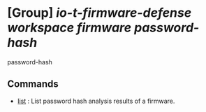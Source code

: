 # [Group] _io-t-firmware-defense workspace firmware password-hash_

password-hash

## Commands

- [list](/Commands/io-t-firmware-defense/workspace/firmware/password-hash/_list.md)
: List password hash analysis results of a firmware.
